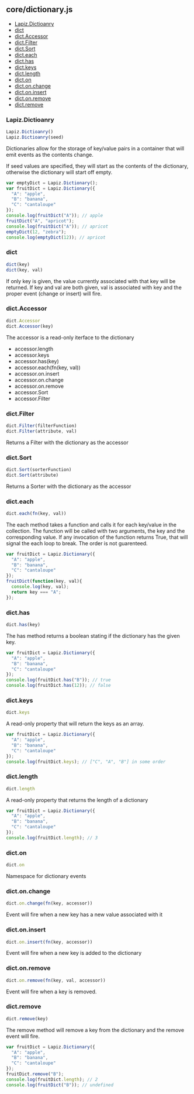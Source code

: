 ## core/dictionary.js

* [Lapiz.Dictioanry](#Lapiz.Dictioanry)
* [dict](#dict)
* [dict.Accessor](#dict.Accessor)
* [dict.Filter](#dict.Filter)
* [dict.Sort](#dict.Sort)
* [dict.each](#dict.each)
* [dict.has](#dict.has)
* [dict.keys](#dict.keys)
* [dict.length](#dict.length)
* [dict.on](#dict.on)
* [dict.on.change](#dict.on.change)
* [dict.on.insert](#dict.on.insert)
* [dict.on.remove](#dict.on.remove)
* [dict.remove](#dict.remove)
### <a name='Lapiz.Dictioanry'></a>Lapiz.Dictioanry
```javascript
Lapiz.Dictioanry()
Lapiz.Dictioanry(seed)
```
Dictionaries allow for the storage of key/value pairs in a container that
will emit events as the contents change.

If seed values are specified, they will start as the contents of the
dictionary, otherwise the dictionary will start off empty.
```javascript
var emptyDict = Lapiz.Dictionary();
var fruitDict = Lapiz.Dictionary({
  "A": "apple",
  "B": "banana",
  "C": "cantaloupe"
});
console.log(fruitDict("A")); // apple
fruitDict("A", "apricot");
console.log(fruitDict("A")); // apricot
emptyDict(12, "zebra");
console.log(emptyDict(12)); // apricot
```

### <a name='dict'></a>dict
```javascript
dict(key)
dict(key, val)
```
If only key is given, the value currently associated with that key will
be returned. If key and val are both given, val is associated with key
and the proper event (change or insert) will fire.

### <a name='dict.Accessor'></a>dict.Accessor
```javascript
dict.Accessor
dict.Accessor(key)
```
The accessor is a read-only iterface to the dictionary
* accessor.length
* accessor.keys
* accessor.has(key)
* accessor.each(fn(key, val))
* accessor.on.insert
* accessor.on.change
* accessor.on.remove
* accessor.Sort
* accessor.Filter

### <a name='dict.Filter'></a>dict.Filter
```javascript
dict.Filter(filterFunction)
dict.Filter(attribute, val)
```
Returns a Filter with the dictionary as the accessor

### <a name='dict.Sort'></a>dict.Sort
```javascript
dict.Sort(sorterFunction)
dict.Sort(attribute)
```
Returns a Sorter with the dictionary as the accessor

### <a name='dict.each'></a>dict.each
```javascript
dict.each(fn(key, val))
```
The each method takes a function and calls it for each key/value in the
collection. The function will be called with two arguments, the key and
the corresponding value. If any invocation of the function returns True,
that will signal the each loop to break. The order is not guarenteed.
```javascript
var fruitDict = Lapiz.Dictionary({
  "A": "apple",
  "B": "banana",
  "C": "cantaloupe"
});
fruitDict(function(key, val){
  console.log(key, val);
  return key === "A";
});
```

### <a name='dict.has'></a>dict.has
```javascript
dict.has(key)
```
The has method returns a boolean stating if the dictionary has the given
key.
```javascript
var fruitDict = Lapiz.Dictionary({
  "A": "apple",
  "B": "banana",
  "C": "cantaloupe"
});
console.log(fruitDict.has("B")); // true
console.log(fruitDict.has(12)); // false
```

### <a name='dict.keys'></a>dict.keys
```javascript
dict.keys
```
A read-only property that will return the keys as an array.
```javascript
var fruitDict = Lapiz.Dictionary({
  "A": "apple",
  "B": "banana",
  "C": "cantaloupe"
});
console.log(fruitDict.keys); // ["C", "A", "B"] in some order
```

### <a name='dict.length'></a>dict.length
```javascript
dict.length
```
A read-only property that returns the length of a dictionary
```javascript
var fruitDict = Lapiz.Dictionary({
  "A": "apple",
  "B": "banana",
  "C": "cantaloupe"
});
console.log(fruitDict.length); // 3
```

### <a name='dict.on'></a>dict.on
```javascript
dict.on
```
Namespace for dictionary events

### <a name='dict.on.change'></a>dict.on.change
```javascript
dict.on.change(fn(key, accessor))
```
Event will fire when a new key has a new value associated with it

### <a name='dict.on.insert'></a>dict.on.insert
```javascript
dict.on.insert(fn(key, accessor))
```
Event will fire when a new key is added to the dictionary

### <a name='dict.on.remove'></a>dict.on.remove
```javascript
dict.on.remove(fn(key, val, accessor))
```
Event will fire when a key is removed.

### <a name='dict.remove'></a>dict.remove
```javascript
dict.remove(key)
```
The remove method will remove a key from the dictionary and the remove
event will fire.
```javascript
var fruitDict = Lapiz.Dictionary({
  "A": "apple",
  "B": "banana",
  "C": "cantaloupe"
});
fruitDict.remove("B");
console.log(fruitDict.length); // 2
console.log(fruitDict("B")); // undefined
```

